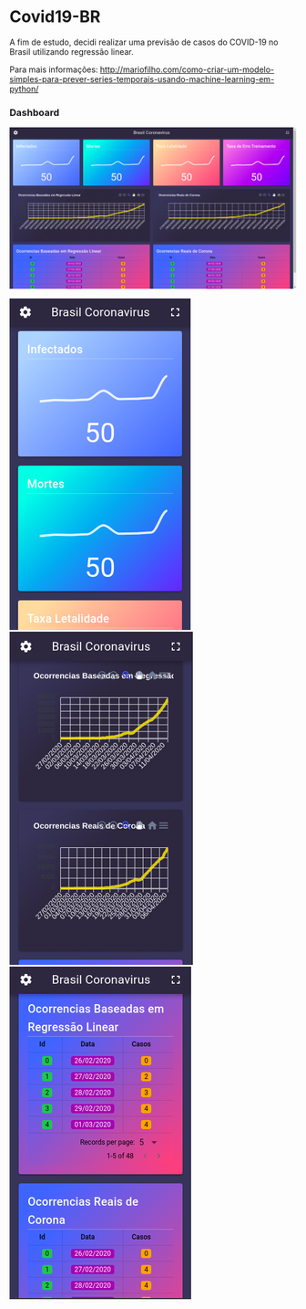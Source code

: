# Covid19-BR
A fim de estudo, decidi realizar uma previsão de casos do COVID-19 no Brasil utilizando regressão linear.

Para mais informações:
http://mariofilho.com/como-criar-um-modelo-simples-para-prever-series-temporais-usando-machine-learning-em-python/

### Dashboard
![](https://github.com/rafaeldias97/Covid19-BR/blob/master/python/dashboard.png?raw=true)

![](https://github.com/rafaeldias97/Covid19-BR/blob/master/python/mobile1.png?raw=true)
![](https://github.com/rafaeldias97/Covid19-BR/blob/master/python/mobile2.png?raw=true)
![](https://github.com/rafaeldias97/Covid19-BR/blob/master/python/mobile3.png?raw=true)
